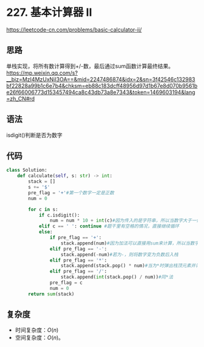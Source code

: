 # 227. 基本计算器 II
https://leetcode-cn.com/problems/basic-calculator-ii/
## 思路
单栈实现，将所有数计算得到+/-数，最后通过sum函数计算最终结果。
https://mp.weixin.qq.com/s?__biz=MzI4MzUxNjI3OA==&mid=2247486874&idx=2&sn=3f42546c132983bf22828a99b1c6e7b4&chksm=eb88c183dcff48956d97d1b67e8d070b9561be26f66006773d153457494ca8c43db73a8e7343&token=1469603194&lang=zh_CN#rd
## 语法
isdigit()判断是否为数字
## 代码
```python
class Solution:
    def calculate(self, s: str) -> int:
        stack = []
        s += '$'
        pre_flag = '+'#第一个数字一定是正数
        num = 0

        for c in s:
            if c.isdigit():
                num = num * 10 + int(c)#因为传入的是字符串，所以当数字大于一位时，需要循环输入并*10得到实际的数
            elif c == ' ': continue #题干里有空格的情况，直接继续循环
            else:
                if pre_flag == '+':
                    stack.append(num)#因为加法可以直接用sum来计算，所以当数字前面为+时可以直接入栈
                elif pre_flag == '-':
                    stack.append(-num)#若为-，则将数字变为负数后入栈
                elif pre_flag == '*':
                    stack.append(stack.pop() * num)#当为*时弹出栈顶元素并计算
                elif pre_flag == '/':
                    stack.append(int(stack.pop() / num))#同*法
                pre_flag = c
                num = 0
        return sum(stack)
```

## 复杂度

- 时间复杂度：$O(n)$
- 空间复杂度：$O(n)$。